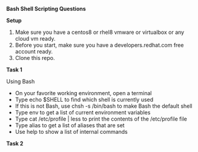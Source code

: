 **Bash Shell Scripting Questions**

**Setup**
1.  Make sure you have a centos8 or rhel8 vmware or virtualbox or any cloud vm ready.
2.  Before you start, make sure you have a developers.redhat.com free account ready.
3.  Clone this repo.


**Task 1**

Using Bash

-  On your favorite working environment, open a terminal
-  Type echo $SHELL to find which shell is currently used
-  If this is not Bash, use chsh -s /bin/bash to make Bash the default shell
-  Type env to get a list of current environment variables
-  Type cat /etc/profile | less to print the contents of the /etc/profile file
-  Type alias to get a list of aliases that are set
-  Use help to show a list of internal commands

**Task 2**


